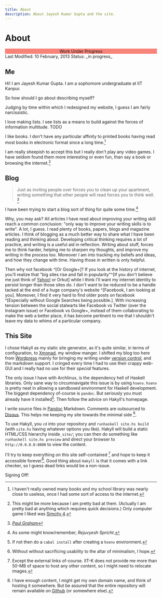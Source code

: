 ```yaml
---
title: About
description: About Jayesh Kumar Gupta and the site.
---
```


About
=========

<div style="background:#F88379;text-align:center;">Work Under Progress</div>
<div class="soft">
<span class="align_left"> Last Modified: 10 February, 2013 </span><span class="align_right"> Status: _in progress_ </span>
</div>

Me
---
Hi! I am Jayesh Kumar Gupta. I am a sophomore undergraduate at IIT Kanpur.

So how should I go about describing myself?

Judging by time within which I redesigned my website, I guess I am fairly narcissistic. 

I love making lists. I see lists as a means to build against the forces of information multitude. TODO

I like books. I don't have any particular affinity to printed books having read most books in electronic format since a long time.[^0]

I am really sheepish to accept this but I really don't play any video games. I have seldom found them more interesting or even fun, than say a book or browsing the internet.[^3]


Blog
----

> Just as inviting people over forces you to clean up your apartment, writing something that other people will read forces you to think well. [^1]

I have been trying to start a blog sort of thing for quite some time.[^2]

Why, you may ask? All articles I have read about improving your writing skill reach a common conclusion: "only way to improve your writing skills is to write". A lot, I guess. I read plenty of books, papers, blogs and magazine articles. I think of blogging as a much better way to share what I have been reading and thinking about. Developing critical thinking requires a lot of practice, and writing is a useful aid in reflection. Writing about stuff, forces me to think harder, helping me to sharpen my thoughts, and improve my writing in the process too. Moreover I am into tracking my beliefs and ideas, and how they change with time. Having those in written is only helpful.

Then why not facebook ^[Or Google+]? If you look at the history of internet, you'll realize that "big sites rise and fall in popularity"^[If you don't believe me just think of [Yahoo!](http://yahoo.com) or Orkut] while I think I'll want my internet identity to persist longer than those sites do. I don't want to be reduced to be a handle tacked at the end of a huge company's website ^[Facebook, I am looking at you]. Moreover, I find it very hard to find older posts on facebook ^[Especially without Google Searches being possible.]. With increasing tension between the social stalwarts like Facebook vs Twitter (over the Instagram issue) or Facebook vs Google+, instead of them collaborating to make the web a better place, it has become pertinent to me that I shouldn't leave my data to whims of a particular company.  



[^0]: I haven't really owned many books and my school library was nearly close to useless, once I had some sort of access to the internet.
[^1]: [_Paul Graham_](http://www.paulgraham.com/essay.html)
[^2]: As some might know/remember, _Rejuvyesh Spricht_.
[^3]: This might be more because I am pretty bad at them. (Actually I am pretty bad at anything which requires quick decisions.) Only computer game I liked was [Simcity 4](http://en.wikipedia.org/wiki/SimCity_4).


This Site
---------

I chose Hakyll as my static site generator, as it's quite similar, in terms of configuration, to [Xmonad](http://xmonad.org), my window manger. I shifted my blog too here from [Wordpress](http://wordpress.com) mainly for bringing my writing under [version control](), and the markdown support. I cringed every time I had to use their crappy web-GUI and I really had no use for their _special_ features.

The only issue I have with Archlinux, is the dependency hell of Haskell libraries. Only sane way to circumnavigate this issue is by using `hsenv`. `hsenv` is pretty neat in allowing a sandboxed environment for Haskell development. The biggest dependency of-course is `pandoc`. But seriously you must already have it installed[^a]. Then follow the advice on Hakyll's homepage.

I write source files in [Pandoc](http://johnmacfarlane.net/pandoc/) Markdown. Comments are outsourced to [Disqus](http://disqus.com/). This helps me keeping my site towards the minimal side [^b].

To use Hakyll, you `cd` into your repository and `runhaskell site.hs build` (with `site.hs` having whatever options you like). Hakyll will build a static HTML/CSS hierarchy inside`_site/`; you can then do something like `runhaskell site.hs preview` and direct your browser to `http://0.0.0.0:8000` to view the content.

I'll try to keep everything on this site self-contained [^c] and hope to keep it accessible forever[^d]. Good thing about `Hakyll` is that it comes with a link checker, so I guess dead links would be a non-issue.

[^a]: If not then do a `cabal install` after creating a `hsenv` environment.

[^b]: Without  without sacrificing usability to the altar of minimalism,  I hope.

[^c]: Except the external links of-course. IIT-K does not provide me more than 50-MB of space to host any other content, so I might need to relocate images.

[^d]: I have enough content, I might get my own domain name, and think of hosting it somewhere. But be assured that the entire repository will remain available on [Github](http://github.com) (or somewhere else).

Signing Off!
